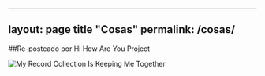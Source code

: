 ----
layout: page
title "Cosas"
permalink: /cosas/
---

##Re-posteado por Hi How Are You Project

![My Record Collection Is Keeping Me Together](https://i.imgur.com/6FOFBwm.jpg)
